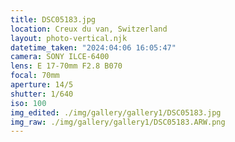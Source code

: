 ```yaml
---
title: DSC05183.jpg
location: Creux du van, Switzerland
layout: photo-vertical.njk
datetime_taken: "2024:04:06 16:05:47"
camera: SONY ILCE-6400
lens: E 17-70mm F2.8 B070
focal: 70mm
aperture: 14/5
shutter: 1/640
iso: 100
img_edited: ./img/gallery/gallery1/DSC05183.jpg
img_raw: ./img/gallery/gallery1/DSC05183.ARW.png
---
```

